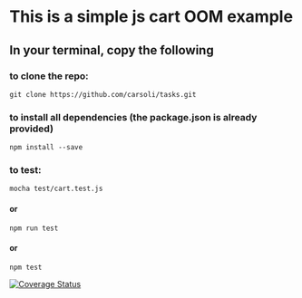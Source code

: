 # This is a simple js cart OOM example 

## In your terminal, copy the following  

### to clone the repo:

``git clone https://github.com/carsoli/tasks.git``

### to install all dependencies (the package.json is already provided)

``npm install --save``

### to test:

``mocha test/cart.test.js``

#### or 

``npm run test`` 

#### or 

``npm test``

[![Coverage Status](https://coveralls.io/repos/carsoli/tasks.git/badge.svg?branch=master)](https://coveralls.io/r/carsoli/tasks.git?branch=master)
